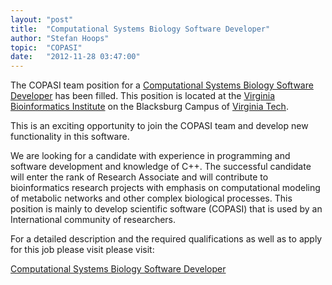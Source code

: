 ```yaml
---
layout: "post"
title:  "Computational Systems Biology Software Developer"
author: "Stefan Hoops"
topic:  "COPASI"
date:   "2012-11-28 03:47:00"
---
```


The COPASI team position for a [Computational Systems Biology Software
Developer](https://listings.jobs.vt.edu/postings/35815) has been
filled. This position is located at the 
[Virginia Bioinformatics Institute](http://www.vbi.vt.edu/) on the
Blacksburg Campus of [Virginia Tech](http://www.vt.edu/).

This is an exciting opportunity to join the COPASI team and develop
new functionality in this software.

We are looking  for a candidate with experience in programming and
software development and knowledge of C++. The successful candidate
will enter the rank of Research Associate and will contribute to
bioinformatics research projects with emphasis on computational
modeling of metabolic networks and other complex biological
processes. This position is mainly to develop scientific software
(COPASI) that is used by an International community of researchers. 

For a detailed description and the required qualifications as well as
to apply for this job please visit please visit:

[Computational Systems Biology Software Developer](https://listings.jobs.vt.edu/postings/35815) 


